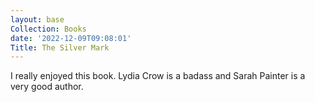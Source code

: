 ```yaml
---
layout: base
Collection: Books
date: '2022-12-09T09:08:01'
Title: The Silver Mark
---
```


I really enjoyed this book. Lydia Crow is a badass and Sarah Painter is a very good author.